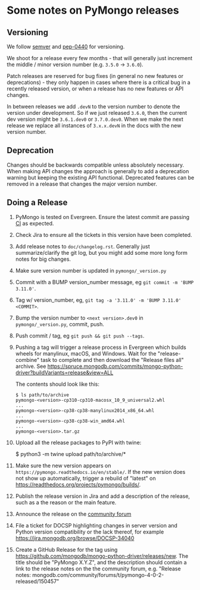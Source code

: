 # Some notes on PyMongo releases

## Versioning

We follow [semver](https://semver.org/) and [pep-0440](https://www.python.org/dev/peps/pep-0440)
for versioning.

We shoot for a release every few months - that will generally just
increment the middle / minor version number (e.g. `3.5.0` -> `3.6.0`).

Patch releases are reserved for bug fixes (in general no new features or
deprecations) - they only happen in cases where there is a critical bug
in a recently released version, or when a release has no new features or
API changes.

In between releases we add `.devN` to the version number to denote the
version under development. So if we just released `3.6.0`, then the
current dev version might be `3.6.1.dev0` or `3.7.0.dev0`. When we make the
next release we replace all instances of `3.x.x.devN` in the docs with the
new version number.

## Deprecation

Changes should be backwards compatible unless absolutely necessary. When
making API changes the approach is generally to add a deprecation
warning but keeping the existing API functional. Deprecated features can
be removed in a release that changes the major version number.

## Doing a Release

1.  PyMongo is tested on Evergreen. Ensure the latest commit are passing
    [CI](https://spruce.mongodb.com/commits/mongo-python-driver) as expected.

2.  Check Jira to ensure all the tickets in this version have been
    completed.

3.  Add release notes to `doc/changelog.rst`. Generally just
    summarize/clarify the git log, but you might add some more long form
    notes for big changes.

4.  Make sure version number is updated in `pymongo/_version.py`

5.  Commit with a BUMP version_number message, eg
    `git commit -m 'BUMP 3.11.0'`.

6.  Tag w/ version_number, eg,
    `git tag -a '3.11.0' -m 'BUMP 3.11.0' <COMMIT>`.

7. Bump the version number to `<next version>.dev0` in
    `pymongo/_version.py`, commit, push.

8.  Push commit / tag, eg `git push && git push --tags`.

9.  Pushing a tag will trigger a release process in Evergreen which
    builds wheels for manylinux, macOS, and Windows. Wait for the
    "release-combine" task to complete and then download the "Release
    files all" archive. See https://spruce.mongodb.com/commits/mongo-python-driver?buildVariants=release&view=ALL

    The contents should look like this:

        $ ls path/to/archive
        pymongo-<version>-cp310-cp310-macosx_10_9_universal2.whl
        ...
        pymongo-<version>-cp38-cp38-manylinux2014_x86_64.whl
        ...
        pymongo-<version>-cp38-cp38-win_amd64.whl
        ...
        pymongo-<version>.tar.gz

10.  Upload all the release packages to PyPI with twine:

        $ python3 -m twine upload path/to/archive/*

11. Make sure the new version appears on
    `https://pymongo.readthedocs.io/en/stable/`. If the new version does not show
    up automatically, trigger a rebuild of "latest" on https://readthedocs.org/projects/pymongo/builds/.

12. Publish the release version in Jira and add a description of the release, such as a the reason
    or the main feature.

13. Announce the release on the [community forum](https://www.mongodb.com/community/forums/tags/c/announcements/driver-releases/110/python)

14. File a ticket for DOCSP highlighting changes in server version and
    Python version compatibility or the lack thereof, for example https://jira.mongodb.org/browse/DOCSP-34040

15. Create a GitHub Release for the tag using https://github.com/mongodb/mongo-python-driver/releases/new.
    The title should be "PyMongo X.Y.Z", and the description should
    contain a link to the release notes on the the community forum, e.g.
    "Release notes: mongodb.com/community/forums/t/pymongo-4-0-2-released/150457"

